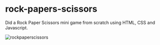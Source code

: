 # rock-papers-scissors

Did a Rock Paper Scissors mini game from scratch using HTML, CSS and Javascript.

![rockpaperscissors](https://user-images.githubusercontent.com/95886883/169595875-0c6626c4-3889-48ac-b17a-4ef1cfaad104.png)
